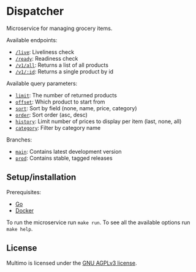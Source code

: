 # Dispatcher

Microservice for managing grocery items.

Available endpoints:
- [`/live`](https://multimo.ml/products/live): Liveliness check
- [`/ready`](https://multimo.ml/products/ready): Readiness check
- [`/v1/all`](https://multimo.ml/products/v1/all): Returns a list of all products
- [`/v1/:id`](https://multimo.ml/products/v1/000000000000000000567522): Returns a single product by id

Available query parameters:
- [`limit`](https://multimo.ml/products/v1/all?limit=3): The number of returned products
- [`offset`](https://multimo.ml/products/v1/all?limit=3&offset=5): Which product to start from
- [`sort`](https://multimo.ml/products/v1/all?limit=3&sort=price): Sort by field (none, name, price, category)
- [`order`](https://multimo.ml/products/v1/all?limit=3&sort=name&order=desc): Sort order (asc, desc)
- [`history`](https://multimo.ml/products/v1/all?limit=1&history=full): Limit number of prices to display per item (last, none, all)
- [`category`](https://multimo.ml/products/v1/all?limit=3&category=Olives): Filter by category name

Branches:
- [`main`](https://github.com/MultimoML/dispatcher/tree/main): Contains latest development version
- [`prod`](https://github.com/MultimoML/dispatcher/tree/prod): Contains stable, tagged releases

## Setup/installation

Prerequisites:
- [Go](https://go.dev/)
- [Docker](https://www.docker.com/)

To run the microservice run `make run`.
To see all the available options run `make help`.

## License

Multimo is licensed under the [GNU AGPLv3 license](LICENSE).